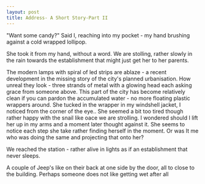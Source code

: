 ```yaml
---
layout: post
title: Address- A Short Story-Part II
---
```

"Want some candy?" Said I, reaching into my pocket - my hand brushing against a cold wrapped lollipop.

She took it from my hand, without a word. We are stolling, rather slowly in the rain towards the establishment that might just get her to her parents. 

The modern lamps with spiral of led strips are ablaze - a recent development in the missing story of the city's planned urbanisation. How unreal they look - three strands of metal with a glowing head each asking grace from someone above. This part of the city has become relatively clean if you can pardon the accumulated water - no more floating plastic wrappers around. She tucked in the wrapper in my windshell jacket, I noticed from the corner of the eye..
She seemed a bit too tired though rather happy with the snail like oace we are strolling. I wondered should I lift her up in my arms and a moment later thought against it. She seems to notice each step she take rather finding herself in the moment. Or was It me who was doing the same and projecting that onto her?

We reached the station - rather alive in lights as if an establishment that never sleeps. 

A couple of Jeep's like on their back at one side by the door, all to close to the building. Perhaps someone does not like getting wet after all
